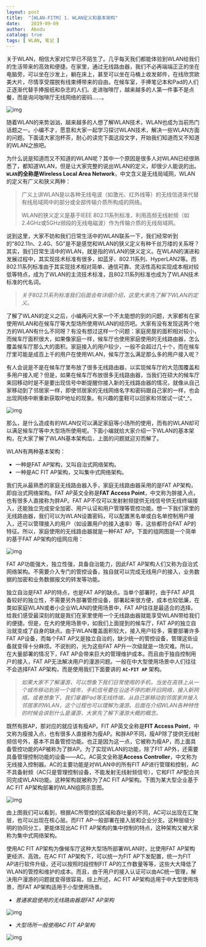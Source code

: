 ```yaml
---
layout: post
title:  "[WLAN-FITM] 1. WLAN定义和基本架构"
date:    2019-09-09
author:  Abodu
catalog: true
tags: [ WLAN, 笔记 ]
---
```


关于WLAN，相信大家对它早已不陌生了。几乎每天我们都能体验到WLAN给我们的生活带来的高效和便捷。在家里，通过无线路由器，我们不必再端端正正的坐在电脑旁，可以坐在沙发上，躺在床上，甚至可以坐在马桶上收发邮件，在线欣赏欧美大片，尽情享受摆脱有线束缚带来的自由。在候车室，手捧笔记本和Pad的人们正逐渐代替手捧报纸和杂志的人们。走进咖啡厅，越来越多的人第一件事不是点餐，而是询问咖啡厅无线网络的密码……。

 ![img](/img/in-post/wlan_fitm/53905e629242f.png)

随着WLAN的来势汹汹，越来越多的人想了解WLAN技术，WLAN也成为当前热门话题之一。小编不才，愿意和大家一起学习探讨WLAN技术，解决一些WLAN方面的问题。下面请大家泡杯茶，耐心的读完下面这段文字，开始我们知道而又不知道的WLAN之旅吧。

为什么说是知道而又不知道的WLAN呢？其中一个原因是很多人对WLAN已经很熟悉了，都知道WLAN，但是让大家完整的说出WLAN的定义，却很少人能说的出。**`WLAN`**的全称是**Wireless Local Area Network**，中文含义是无线局域网，WLAN的定义有广义和狭义两种：

> 广义上讲WLAN是以各种无线电波（如激光、红外线等）的无线信道来代替有线局域网中的部分或全部传输介质所构成的网络。
>
> WLAN的狭义定义是基于IEEE 802.11系列标准，利用高频无线射频（如2.4GHz或5GHz频段的无线电磁波）作为传输介质的无线局域网。

说到这里，大家不妨和我们日常生活中的WLAN联系一下，我们经常听到的“802.11n、2.4G、5G”是不是感觉和WLAN的狭义定义有种千丝万缕的关系呀？其实，我们日常生活中的WLAN，就是指的WLAN的狭义定义。在WLAN的演进和发展过程中，其实现技术标准有很多，如蓝牙、802.11系列、HyperLAN2等。而802.11系列标准由于其实现技术相对简单、通信可靠、灵活性高和实现成本相对较低等特点，成为了WLAN的主流技术标准，且802.11系列标准也成为了WLAN技术标准的代名词。

> *关于802.11系列标准我们后面会有详细介绍，这里大家先了解下WLAN的定义。*

了解了WLAN的定义之后，小编再问大家一个不太能想的到的问题，大家都有在家使用WLAN和在候车厅等大型场所使用WLAN的经历吧。大家有没有发现这两个地方的WLAN有什么不同呀？有没有想过这样一个问题：家庭房屋的面积相对较小，而候车厅面积很大，如果像家庭一样，候车厅也使用家庭使用的无线路由器，怎么覆盖候车厅那么大的面积。家庭接入的用户较少，一般不会超过几十个，而在候车厅里可能是成百上千的用户在使用WLAN，候车厅怎么满足那么多的用户接入呢？

有人会说是不是在候车厅里布放了很多无线路由器，以实现候车厅的大范围覆盖和多用户接入呢？但是，如果在候车厅布放很多无线路由器，当我们在硕大的候车厅来回移动时是不是要出现信号中断提醒你接入新的无线路由器的情况，就像从自己家移动到了邻居家一样，即使邻居家的无线网络名字和密码跟自己家的一样，也会出现网络中断重新获取IP地址的现象。有兴趣的童鞋可以回家和邻居试一试^_^。

 ![img](/img/in-post/wlan_fitm/53905e489ba7c.png)

那么，是什么造成有的WLAN仅可以满足家庭等小场所的使用，而有的WLAN却可以满足候车厅等中大型场所使用呢。下面小编就给大家介绍一下WLAN的基本架构，在大家了解了WLAN基本架构后，上面的问题就迎刃而解了。

WLAN有两种基本架构：

- 一种是FAT AP架构，又叫自治式网络架构。
- 一种是AC FIT AP架构，又叫集中式网络架构。

我们先从最熟悉的家庭无线路由器入手，家庭无线路由器采用的是FAT AP架构，即自治式网络架构。FAT AP英文全称是**FAT Access Point**，中文称为胖接入点，也有很多人直接称为胖AP。FAT AP不仅可以发射射频提供无线信号供无线终端接入，还能独立完成安全加密、用户认证和用户管理等管控功能。想一下我们家里的无线路由器，我们可以为WLAN设置密码，可以配置黑名单或白名单控制用户接入，还可以管理接入的用户（如设置用户的接入速率）等，这些都符合FAT AP的特征。所以，家庭使用的无线路由器就是一种FAT AP。下面的组网图是一个简单的基于FAT AP架构的组网应用：

  ![img](/img/in-post/wlan_fitm/53905ebb61092.png)

FAT AP功能强大，独立性强，具备自治能力，因此FAT AP架构人们又称为自治式网络架构。不需要介入专门的管控设备，独自就可以完成无线用户的接入，业务数据的加密和业务数据报文的转发等功能。

独立自治是FAT AP的特点，也是FAT AP的缺点。当单个部署时，由于FAT AP具备较好的独立性，不需要另外部署管控设备，部署起来很方便，成本也较低廉，在类如家庭WLAN或者小企业WLAN的使用场景中，FAT AP往往是最适合的选择。给我们感受最深刻的就是我们在家里使用一个无线路由器就能享受WLAN带给我们的便捷。但是，在大的使用场景中，如我们上面提到的候车厅，FAT AP的独立自治就变成了自身的缺点。由于WLAN覆盖面积较大，接入用户较多，需要部署许多FAT AP设备，而每个FAT AP又是独立自治的，缺少统一的管控设备，管理这些设备就变得十分麻烦。不说别的，光为这些FAT AP升一次级就是一场灾难。所以，在大量部署的情况下，FAT AP会带来巨大的管理维护成本。而且由于独自控制用户的接入，FAT AP无法解决用户的漫游问题。一般在中大型使用场景中人们往往不会选择FAT AP架构，而是使用我们下面要讲的 **`AC-FIT AP`** 架构。

> *如果大家不了解漫游，可以想象下我们日常使用的手机，当坐在高铁上从一个城市移动到另一个城市，手机信号要在沿途不停的断开旧网络，接入新网络。或者想象下，我们拿着Pad等无线终端，从自己家移动到邻居家并接入邻居家的WLAN，这个过程也可以理解为漫游。后面在介绍WLAN各种特性的时候会讲到什么是漫游，大家先了解下漫游大概的概念。*

 既然有胖AP，那对应的就应该有瘦AP。FIT AP英文全称是**FIT Access Point**，中文称为瘦接入点，也有很多人直接称为瘦AP。和胖AP不同，瘦AP除了提供无线射频信号外，基本不具备管控功能。也正是因为这一点，它被称为瘦AP，而上面具备管控功能的AP被称为了胖AP。为了实现WLAN的功能，除了FIT AP外，还需要具备管理控制功能的设备——AC。AC英文全称是**Access Controller**，中文称为无线接入控制器。AC的主要功能是对WLAN中的所有FIT AP进行管理和控制，AC不具备射频（AC只是管理控制设备，不能发射无线射频信号），它和FIT AP配合共同完成WLAN功能。这种架构就被称为了AC FIT AP架构。下图为某大型企业基于AC FIT AP架构部署的WLAN组网示意图。

 ![img](/img/in-post/wlan_fitm/53905eeb5a67d.png)

由上图我们可以看到，根据AC所管控的区域和吞吐量的不同，AC可以出现在汇聚层，也可以出现在核心层。而FIT AP一般部署在接入层和企业分支。这种层级分明的协同分工，更能体现出AC FIT AP架构的集中控制的特点，这种架构又被大家称为集中式网络架构。

使用AC FIT AP架构为像候车厅这种大型场所部署WLAN时，比使用FAT AP架构更经济、高效。在AC FIT AP架构下，可以统一为FIT AP下发配置，统一为FIT AP进行软件升级，还可以按照时段控制FIT AP的工作数量等等，这些大大降低了WLAN的管控和维护的成本。而且，由于用户的接入认证可以由AC统一管理，解决用户漫游的问题就变得很容易。综上所述，AC FIT AP架构适用于中大型使用场景，而FAT AP架构适用于小型使用场景。

- *普通家庭使用的无线路由器是FAT AP架构*

 ![img](/img/in-post/wlan_fitm/53905efc1f87f.png)

- *大型场所一般使用AC FIT AP架构*

 ![img](/img/in-post/wlan_fitm/53905f0c04978.png)
